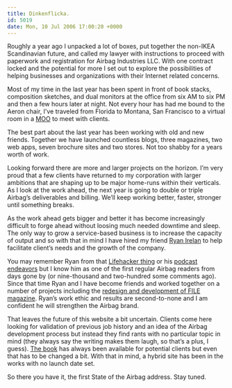 ```yaml
---
title: Dinkenflicka.
id: 5019
date: Mon, 10 Jul 2006 17:00:20 +0000
---
```


Roughly a year ago I unpacked a lot of boxes, put together the non-IKEA Scandinavian future, and called my lawyer with instructions to proceed with paperwork and registration for Airbag Industries <span class="caps">LLC</span>. With one contract locked and the potential for more I set out to explore the possibilities of helping businesses and organizations with their Internet related concerns.  

Most of my time in the last year has been spent in front of book stacks, composition sketches, and dual monitors at the office from six AM to six PM and then a few hours later at night. Not every hour has had me bound to the Aeron chair, I’ve traveled from Florida to Montana, San Francisco to a virtual room in a [<span class="caps">MOO</span>](http://en.wikipedia.org/wiki/MOO) to meet with clients.  

The best part about the last year has been working with old and new friends. Together we have launched countless blogs, three magazines, two web apps, seven brochure sites and two stores. Not too shabby for a years worth of work.  

Looking forward there are more and larger projects on the horizon. I’m very proud that a few clients have returned to my corporation with larger ambitions that are shaping up to be major home-runs within their verticals. As I look at the work ahead, the next year is going to double or triple Airbag’s deliverables and billing. We’ll keep working better, faster, stronger until something breaks.  

As the work ahead gets bigger and better it has become increasingly difficult to forge ahead without loosing much needed downtime and sleep. The only way to grow a service-based business is to increase the capacity of output and so with that in mind I have hired my friend [Ryan Irelan](http://www.ryanirelan.com) to help facilitate client’s needs and the growth of the company.  

You may remember Ryan from that [Lifehacker thing](http://www.lifehacker.com/software/announcements/coolest-workspace-contest-winner-ryans-orange-simplicity-172011.php) or his [podcast endeavors](http://www.podcastfreeamerica.com/) but I know him as one of the first regular Airbag readers from days gone by (or nine-thousand and two-hundred some comments ago). Since that time Ryan and I have become friends and worked together on a number of projects including the [redesign and development of <span class="caps">FILE</span> magazine](http://filemagazine.com/remodel.html). Ryan’s work ethic and results are second-to-none and I am confident he will strengthen the Airbag brand.  

That leaves the future of this website a bit uncertain. Clients come here looking for validation of previous job history and an idea of the Airbag development process but instead they find rants with no particular topic in mind (they always say the writing makes them laugh, so that’s a plus, I guess). [The book](https://www.airbagindustries.com/book) has always been available for potential clients but even that has to be changed a bit. With that in mind, a hybrid site has been in the works with no launch date set.  

So there you have it, the first State of the Airbag address. Stay tuned.





